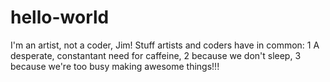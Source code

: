 # hello-world
I'm an artist, not a coder, Jim!
Stuff artists and coders have in common:
  1 A desperate, constantant need for caffeine,
  2 because we don't sleep,
  3 because we're too busy making awesome things!!!
